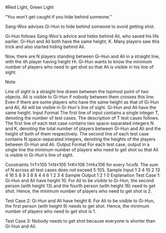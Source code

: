 #Red Light, Green Light
 


“You won’t get caught if you hide behind someone.”

Sang-Woo advises Gi-Hun to hide behind someone to avoid getting shot.

Gi-Hun follows Sang-Woo's advice and hides behind Ali, who saved his life earlier. Gi-Hun and Ali both have the same height, K. Many players saw this trick and also started hiding behind Ali.

Now, there are N players standing between Gi-Hun and Ali in a straight line, with the ith player having height Hi. Gi-Hun wants to know the minimum number of players who need to get shot so that Ali is visible in his line of sight.

Note:

Line of sight is a straight line drawn between the topmost point of two objects. Ali is visible to Gi-Hun if nobody between them crosses this line.
Even if there are some players who have the same height as that of Gi-Hun and Ali, Ali will be visible in Gi-Hun's line of sight.
Gi-Hun and Ali have the same height.
Input Format
The first line of input contains a single integer T, denoting the number of test cases. The description of T test cases follows.
The first line of each test case contains two space-separated integers N and K, denoting the total number of players between Gi-Hun and Ali and the height of both of them respectively.
The second line of each test case contains N space-separated integers, denoting the heights of the players between Gi-Hun and Ali.
Output Format
For each test case, output in a single line the minimum number of players who need to get shot so that Ali is visible in Gi-Hun's line of sight.

Constraints
1≤T≤105
1≤N≤105
1≤K≤106
1≤Hi≤106 for every 1≤i≤N.
The sum of N across all test cases does not exceed 5⋅105.
Sample Input 1 
3
4 10
2 13 4 16
5 8
9 3 8 8 4
4 6
1 2 3 4
Sample Output 1 
2
1
0
Explanation
Test Case 1: Gi-Hun and Ali have height 10. For Ali to be visible to Gi-Hun, the second person (with height 13) and the fourth person (with height 16) need to get shot. Hence, the minimum number of players who need to get shot is 2.

Test Case 2: Gi-Hun and Ali have height 8. For Ali to be visible to Gi-Hun, the first person (with height 9) needs to get shot. Hence, the minimum number of players who need to get shot is 1.

Test Case 3: Nobody needs to get shot because everyone is shorter than Gi-Hun and Ali.
